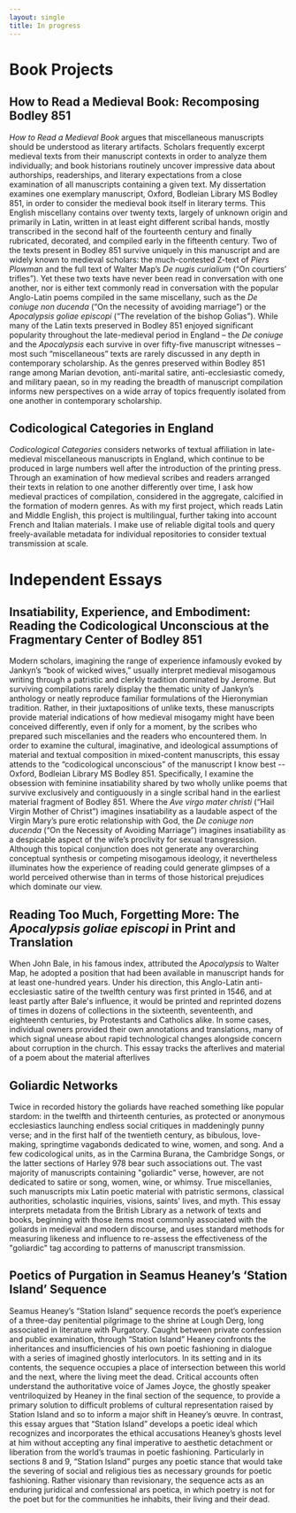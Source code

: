 ```yaml
---
layout: single
title: In progress
---
```

# Book Projects

## How to Read a Medieval Book: Recomposing Bodley 851

*How to Read a Medieval Book* argues that miscellaneous manuscripts should be understood as literary artifacts.  Scholars frequently excerpt medieval texts from their manuscript contexts in order to analyze them individually; and book historians routinely uncover impressive data about authorships, readerships, and literary expectations from a close examination of all manuscripts containing a given text. My dissertation examines one exemplary manuscript, Oxford, Bodleian Library MS Bodley 851, in order to consider the medieval book itself in literary terms. This English miscellany contains over twenty texts, largely of unknown origin and primarily in Latin, written in at least eight different scribal hands, mostly transcribed in the second half of the fourteenth century and finally rubricated, decorated, and compiled early in the fifteenth century. Two of the texts present in Bodley 851 survive uniquely in this manuscript and are widely known to medieval scholars: the much-contested Z-text of *Piers Plowman* and the full text of Walter Map’s *De nugis curialium* (“On courtiers’ trifles”). Yet these two texts have never been read in conversation with one another, nor is either text commonly read in conversation with the popular Anglo-Latin poems compiled in the same miscellany, such as the *De coniuge non ducenda* (“On the necessity of avoiding marriage”) or the *Apocalypsis goliae episcopi* (“The revelation of the bishop Golias”). While many of the Latin texts preserved in Bodley 851 enjoyed significant popularity throughout the late-medieval period in England – the *De coniuge* and the *Apocalypsis* each survive in over fifty-five manuscript witnesses – most such “miscellaneous” texts are rarely discussed in any depth in contemporary scholarship. As the genres preserved within Bodley 851 range among Marian devotion, anti-marital satire, anti-ecclesiastic comedy, and military paean, so in my reading the breadth of manuscript compilation informs new perspectives on a wide array of topics frequently isolated from one another in contemporary scholarship.

## Codicological Categories in England

*Codicological Categories* considers networks of textual affiliation in late-medieval miscellaneous manuscripts in England, which continue to be produced in large numbers well after the introduction of the printing press. Through an examination of how medieval scribes and readers arranged their texts in relation to one another differently over time, I ask how medieval practices of compilation, considered in the aggregate, calcified in the formation of modern genres. As with my first project, which reads Latin and Middle English, this project is multilingual, further taking into account French and Italian materials. I make use of reliable digital tools and query freely-available metadata for individual repositories to consider textual transmission at scale.

# Independent Essays

## Insatiability, Experience, and Embodiment: Reading the Codicological Unconscious at the Fragmentary Center of Bodley 851

Modern scholars, imagining the range of experience infamously evoked by Jankyn’s “book of wicked wives,” usually interpret medieval misogamous writing through a patristic and clerkly tradition dominated by Jerome. But surviving compilations rarely display the thematic unity of Jankyn’s anthology or neatly reproduce familiar formulations of the Hieronymian tradition. Rather, in their juxtapositions of unlike texts, these manuscripts provide material indications of how medieval misogamy might have been conceived differently, even if only for a moment, by the scribes who prepared such miscellanies and the readers who encountered them. In order to examine the cultural, imaginative, and ideological assumptions of material and textual composition in mixed-content manuscripts, this essay attends to the “codicological unconscious” of the manuscript I know best -- Oxford, Bodleian Library MS Bodley 851. Specifically, I examine the obsession with feminine insatiability shared by two wholly unlike poems that survive exclusively and contiguously in a single scribal hand in the earliest material fragment of Bodley 851. Where the *Ave virgo mater christi* (“Hail Virgin Mother of Christ”) imagines insatiability as a laudable aspect of the Virgin Mary’s pure erotic relationship with God, the *De coniuge non ducenda* (“On the Necessity of Avoiding Marriage”) imagines insatiability as a despicable aspect of the wife’s proclivity for sexual transgression. Although this topical conjunction does not generate any overarching conceptual synthesis or competing misogamous ideology, it nevertheless illuminates how the experience of reading could generate glimpses of a world perceived otherwise than in terms of those historical prejudices which dominate our view.

## Reading Too Much, Forgetting More: The *Apocalypsis goliae episcopi* in Print and Translation

When John Bale, in his famous index, attributed the *Apocalypsis* to Walter Map, he adopted a position that had been available in manuscript hands for at least one-hundred years. Under his direction, this Anglo-Latin anti-ecclesiastic satire of the twelfth century was first printed in 1546, and at least partly after Bale's influence, it would be printed and reprinted dozens of times in dozens of collections in the sixteenth, seventeenth, and eighteenth centuries, by Protestants and Catholics alike. In some cases, individual owners provided their own annotations and translations, many of which signal unease about rapid technological changes alongside concern about corruption in the church. This essay tracks the afterlives and material  of a poem about the material afterlives


## Goliardic Networks

Twice in recorded history the goliards have reached something like popular stardom: in the twelfth and thirteenth centuries, as protected or anonymous ecclesiastics launching endless social critiques in maddeningly punny verse; and in the first half of the twentieth century, as bibulous, love-making, springtime vagabonds dedicated to wine, women, and song. And a few codicological units, as in the Carmina Burana, the Cambridge Songs, or the latter sections of Harley 978 bear such associations out. The vast majority of manuscripts containing "goliardic" verse, however, are not dedicated to satire or song, women, wine, or whimsy. True miscellanies, such manuscripts mix Latin poetic material with patristic sermons, classical authorities, scholastic inquiries, visions, saints' lives, and myth. This essay interprets metadata from the British Library as a network of texts and books, beginning with those items most commonly associated with the goliards in medieval and modern discourse, and uses standard methods for measuring likeness and influence to re-assess the effectiveness of the "goliardic" tag according to patterns of manuscript transmission.

## Poetics of Purgation in Seamus Heaney’s ‘Station Island’ Sequence

Seamus Heaney’s “Station Island” sequence records the poet’s experience of a three-day penitential pilgrimage to the shrine at Lough Derg, long associated in literature with Purgatory. Caught between private confession and public examination, through “Station Island” Heaney confronts the inheritances and insufficiencies of his own poetic fashioning in dialogue with a series of imagined ghostly interlocutors. In its setting and in its contents, the sequence occupies a place of intersection between this world and the next, where the living meet the dead. Critical accounts often understand the authoritative voice of James Joyce, the ghostly speaker ventriloquized by Heaney in the final section of the sequence, to provide a primary solution to difficult problems of cultural representation raised by Station Island and so to inform a major shift in Heaney’s œuvre. In contrast, this essay argues that “Station Island” develops a poetic ideal which recognizes and incorporates the ethical accusations Heaney’s ghosts level at him without accepting any final imperative to aesthetic detachment or liberation from the world’s traumas in poetic fashioning. Particularly in sections 8 and 9, “Station Island” purges any poetic stance that would take the severing of social and religious ties as necessary grounds for poetic fashioning. Rather visionary than revisionary, the sequence acts as an enduring juridical and confessional ars poetica, in which poetry is not for the poet but for the communities he inhabits, their living and their dead.
